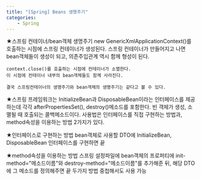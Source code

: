 ```yaml
---
title: "[Spring] Beans 생명주기"
categories:
    - Spring
---
```

★스프링 컨테이너/bean객체 생명주기
	new GenericXmlApplicationContext()를 호출하는 시점에
	스프링 컨테이너가 생성된다.
	스프링 컨테이너가 만들어지고 나면 bean객체들이 생성이 되고,
	의존주입관계 역시 함께 형성이 된다.

	context.close()를 호출하는 시점에 컨테이너가 소멸한다.
	이 시점에 컨테이너 내부의 bean객체들도 함께 사라진다.

	결국 스프링컨테이너의 생명주기와 bean객체의 생명주기는 같다고 볼 수 있다.

★스프링 프레임워크는 InitializeBean과 DisposableBean이라는 인터페이스를 제공하는데
	각각 afterPropertiesSet(), destroy()메소드를 포함한다.
	빈 객체가 생성, 소멸될 때 호출되는 콜백메소드이다.
	사용법은 인터페이스를 직접 구현하는 방법과, method속성을 이용하는 방법 2가지가 있다.

★인터페이스로 구현하는 방법
	bean객체로 사용할 DTO에 InitializeBean, DisposableBean 인터페이스를
	구현하면 끝

★method속성을 이용하는 방법
	스프링 설정파일에 bean객체의 프로퍼티에
	init-method="메소드이름"와 destroy-method="메소드이름"를
	추가해준 뒤, 해당 DTO에 그 메소드를 정의해주면 끝
	두가지 방법 중첩해서도 사용 가능